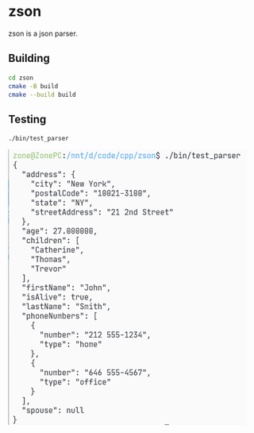 # zson
zson is a json parser.

## Building
```bash
cd zson
cmake -B build
cmake --build build
```

## Testing
```bash
./bin/test_parser
```
![](https://raw.githubusercontent.com/zone-1614/pic/main/img/test_parser.png)